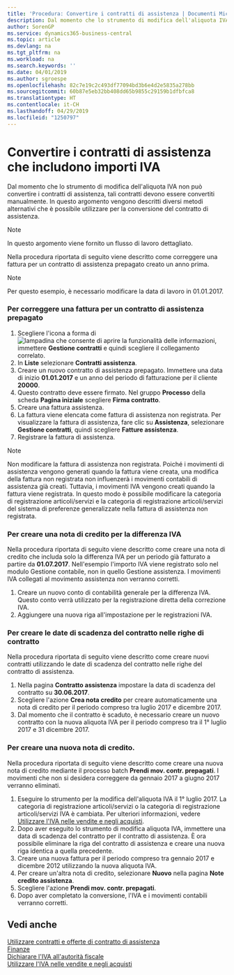 ```yaml
---
title: 'Procedura: Convertire i contratti di assistenza | Documenti Microsoft'
description: Dal momento che lo strumento di modifica dell'aliquota IVA non può convertire i contratti di assistenza, tali contratti devono essere convertiti manualmente. In questo argomento vengono descritti diversi metodi alternativi che è possibile utilizzare per la conversione del contratto di assistenza.
author: SorenGP
ms.service: dynamics365-business-central
ms.topic: article
ms.devlang: na
ms.tgt_pltfrm: na
ms.workload: na
ms.search.keywords: ''
ms.date: 04/01/2019
ms.author: sgroespe
ms.openlocfilehash: 82c7e19c2c493df77094bd3b6e4d2e5835a278bb
ms.sourcegitcommit: 60b87e5eb32bb408dd65b9855c29159b1dfbfca8
ms.translationtype: HT
ms.contentlocale: it-CH
ms.lasthandoff: 04/29/2019
ms.locfileid: "1250797"
---
```

# <a name="convert-service-contracts-that-include-vat-amounts"></a>Convertire i contratti di assistenza che includono importi IVA
Dal momento che lo strumento di modifica dell'aliquota IVA non può convertire i contratti di assistenza, tali contratti devono essere convertiti manualmente. In questo argomento vengono descritti diversi metodi alternativi che è possibile utilizzare per la conversione del contratto di assistenza.  

> [!NOTE]  
>  In questo argomento viene fornito un flusso di lavoro dettagliato.  

 Nella procedura riportata di seguito viene descritto come correggere una fattura per un contratto di assistenza prepagato creato un anno prima.  

> [!NOTE]  
>  Per questo esempio, è necessario modificare la data di lavoro in 01.01.2017.  

### <a name="to-correct-an-invoice-for-a-prepaid-service-contract"></a>Per correggere una fattura per un contratto di assistenza prepagato  
1. Scegliere l'icona a forma di ![lampadina che consente di aprire la funzionalità delle informazioni](media/ui-search/search_small.png "Informazioni sull'operazione che si desidera eseguire"), immettere **Gestione contratti** e quindi scegliere il collegamento correlato.  
2. In **Liste** selezionare **Contratti assistenza**.  
3. Creare un nuovo contratto di assistenza prepagato. Immettere una data di inizio **01.01.2017** e un anno del periodo di fatturazione per il cliente **20000**.  
4. Questo contratto deve essere firmato. Nel gruppo **Processo** della scheda **Pagina iniziale** scegliere **Firma contratto**.  
5. Creare una fattura assistenza.
6. La fattura viene elencata come fattura di assistenza non registrata. Per visualizzare la fattura di assistenza, fare clic su **Assistenza**, selezionare **Gestione contratti**, quindi scegliere **Fatture assistenza**.  
7. Registrare la fattura di assistenza.  

> [!NOTE]  
>  Non modificare la fattura di assistenza non registrata. Poiché i movimenti di assistenza vengono generati quando la fattura viene creata, una modifica della fattura non registrata non influenzerà i movimenti contabili di assistenza già creati. Tuttavia, i movimenti IVA vengono creati quando la fattura viene registrata. In questo modo è possibile modificare la categoria di registrazione articoli/servizi e la categoria di registrazione articoli/servizi del sistema di preferenze generalizzate nella fattura di assistenza non registrata.  

### <a name="to-create-a-credit-memo-for-vat-difference"></a>Per creare una nota di credito per la differenza IVA  
Nella procedura riportata di seguito viene descritto come creare una nota di credito che includa solo la differenza IVA per un periodo già fatturato a partire da **01.07.2017**. Nell'esempio l'importo IVA viene registrato solo nel modulo Gestione contabile, non in quello Gestione assistenza. I movimenti IVA collegati al movimento assistenza non verranno corretti.  

1. Creare un nuovo conto di contabilità generale per la differenza IVA. Questo conto verrà utilizzato per la registrazione diretta della correzione IVA.  
2. Aggiungere una nuova riga all'impostazione per le registrazioni IVA.  

### <a name="to-create-contract-expiration-dates-in-contract-lines"></a>Per creare le date di scadenza del contratto nelle righe di contratto  
Nella procedura riportata di seguito viene descritto come creare nuovi contratti utilizzando le date di scadenza del contratto nelle righe del contratto di assistenza.  

1. Nella pagina **Contratto assistenza** impostare la data di scadenza del contratto su **30.06.2017**.  
2. Scegliere l'azione **Crea nota credito** per creare automaticamente una nota di credito per il periodo compreso tra luglio 2017 e dicembre 2017.  
3. Dal momento che il contratto è scaduto, è necessario creare un nuovo contratto con la nuova aliquota IVA per il periodo compreso tra il 1° luglio 2017 e 31 dicembre 2017.  

### <a name="to-create-a-new-credit-memo"></a>Per creare una nuova nota di credito.  
Nella procedura riportata di seguito viene descritto come creare una nuova nota di credito mediante il processo batch **Prendi mov. contr. prepagati**. I movimenti che non si desidera correggere da gennaio 2017 a giugno 2017 verranno eliminati.  

1. Eseguire lo strumento per la modifica dell'aliquota IVA il 1° luglio 2017. La categoria di registrazione articoli/servizi o la categoria di registrazione articoli/servizi IVA è cambiata. Per ulteriori informazioni, vedere [Utilizzare l'IVA nelle vendite e negli acquisti](finance-work-with-vat.md).  
2. Dopo aver eseguito lo strumento di modifica aliquota IVA, immettere una data di scadenza del contratto per il contratto di assistenza. È ora possibile eliminare la riga del contratto di assistenza e creare una nuova riga identica a quella precedente.  
3. Creare una nuova fattura per il periodo compreso tra gennaio 2017 e dicembre 2012 utilizzando la nuova aliquota IVA.  
4. Per creare un'altra nota di credito, selezionare **Nuovo** nella pagina **Note credito assistenza**.  
5. Scegliere l'azione **Prendi mov. contr. prepagati**.  
6. Dopo aver completato la conversione, l'IVA e i movimenti contabili verranno corretti.  

## <a name="see-also"></a>Vedi anche  
[Utilizzare contratti e offerte di contratto di assistenza](service-how-to-create-service-contracts-and-service-contract-quotes.md)  
[Finanze](finance.md)  
[Dichiarare l'IVA all'autorità fiscale](finance-how-report-vat.md)  
[Utilizzare l'IVA nelle vendite e negli acquisti](finance-work-with-vat.md)  
